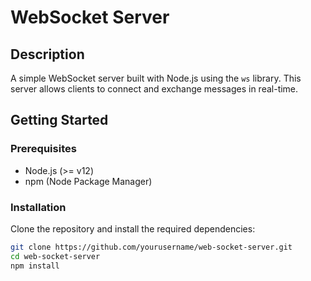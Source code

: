 # WebSocket Server

## Description
A simple WebSocket server built with Node.js using the `ws` library. This server allows clients to connect and exchange messages in real-time.

## Getting Started

### Prerequisites
- Node.js (>= v12)
- npm (Node Package Manager)

### Installation
Clone the repository and install the required dependencies:

```bash
git clone https://github.com/yourusername/web-socket-server.git
cd web-socket-server
npm install
